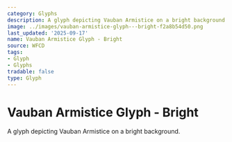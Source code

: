 ```yaml
---
category: Glyphs
description: A glyph depicting Vauban Armistice on a bright background.
image: ../images/vauban-armistice-glyph---bright-f2a8b54d50.png
last_updated: '2025-09-17'
name: Vauban Armistice Glyph - Bright
source: WFCD
tags:
- Glyph
- Glyphs
tradable: false
type: Glyph
---
```


# Vauban Armistice Glyph - Bright

A glyph depicting Vauban Armistice on a bright background.

